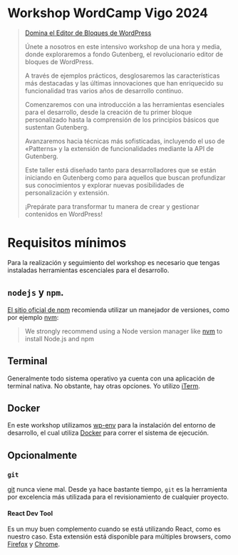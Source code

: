 # Workshop WordCamp Vigo 2024

>[Domina el Editor de Bloques de WordPress
](https://vigo.wordcamp.org/2024/session/domina-el-editor-de-bloques-de-wordpress/)
>
>Únete a nosotros en este intensivo workshop de una hora y media, donde exploraremos a fondo Gutenberg, el revolucionario editor de bloques de WordPress.
>
>A través de ejemplos prácticos, desglosaremos las características más destacadas y las últimas innovaciones que han enriquecido su funcionalidad tras varios años de desarrollo continuo.
>
>Comenzaremos con una introducción a las herramientas esenciales para el desarrollo, desde la creación de tu primer bloque personalizado hasta la comprensión de los principios básicos que sustentan Gutenberg.
>
>Avanzaremos hacia técnicas más sofisticadas, incluyendo el uso de «Patterns» y la extensión de funcionalidades mediante la API de Gutenberg.
>
>Este taller está diseñado tanto para desarrolladores que se están iniciando en Gutenberg como para aquellos que buscan profundizar sus conocimientos y explorar nuevas posibilidades de personalización y extensión.
>
>¡Prepárate para transformar tu manera de crear y gestionar contenidos en WordPress!

# Requisitos mínimos

Para la realización y seguimiento del workshop es necesario que tengas instaladas herramientas escenciales para el desarrollo.

## `nodejs` y `npm`.

[El sitio oficial de npm](https://docs.npmjs.com/downloading-and-installing-node-js-and-npm) recomienda utilizar un manejador de versiones, como por ejemplo [nvm](https://github.com/nvm-sh/nvm?tab=readme-ov-file#installing-and-updating):

>  We strongly recommend using a Node version manager like [nvm](https://github.com/nvm-sh/nvm) to install Node.js and npm

## Terminal

Generalmente todo sistema operativo ya cuenta con una aplicación de terminal nativa. No obstante, hay otras opciones. Yo utilizo [iTerm](https://iterm2.com/).

## Docker
En este workshop utilizamos [wp-env](https://developer.wordpress.org/block-editor/reference-guides/packages/packages-env) para la instalación del entorno de desarrollo, el cual utiliza [Docker](https://docs.docker.com/engine/install/) para correr el sistema de ejecución.

## Opcionalmente

### `git`

[git](https://git-scm.com/book/en/v2/Getting-Started-Installing-Git) nunca viene mal. Desde ya hace bastante tiempo, `git` es la herramienta por excelencia más utilizada para el revisionamiento de cualquier proyecto.

#### React Dev Tool

Es un muy buen complemento cuando se está utilizando React, como es nuestro caso. Esta extensión está disponible para múltiples browsers, como [Firefox](https://addons.mozilla.org/en-US/firefox/addon/react-devtools/) y [Chrome](https://chromewebstore.google.com/detail/react-developer-tools/fmkadmapgofadopljbjfkapdkoienihi?hl=es).

